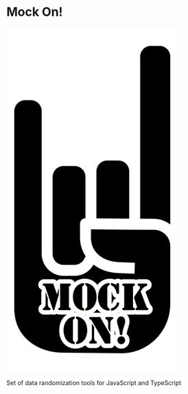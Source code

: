 # Mock On!

![Mock On!](/MockOn.png?raw=true "Mock On!")

Set of data randomization tools for JavaScript and TypeScript
